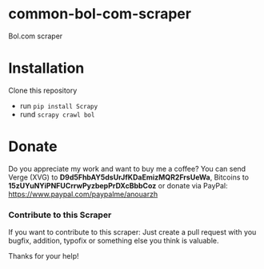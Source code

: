 # common-bol-com-scraper
Bol.com scraper

# Installation
Clone this repository
- run `pip install Scrapy`
- rund `scrapy crawl bol`  

# Donate
Do you appreciate my work and want to buy me a coffee? You can send Verge (XVG) to <b>D9d5FhbAY5dsUrJfKDaEmizMQR2FrsUeWa</b>, Bitcoins to <b>15zUYuNYiPNFUCrrwPyzbepPrDXcBbbCoz</b> or donate via PayPal: https://www.paypal.com/paypalme/anouarzh

### Contribute to this Scraper
If you want to contribute to this scraper: Just create a pull request with you bugfix, addition, typofix or something else you think is valuable.

Thanks for your help!
